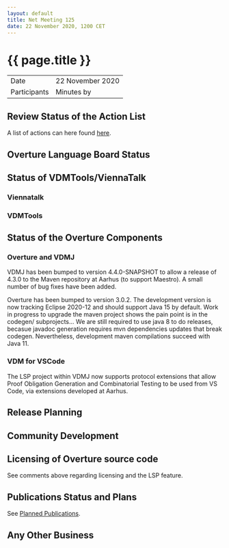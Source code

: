 ```yaml
---
layout: default
title: Net Meeting 125
date: 22 November 2020, 1200 CET
---
```


<script src="https://code.jquery.com/jquery-1.11.1.min.js">
</script>
<script src="/javascripts/edit.js"></script>
<script>setEditButonNm();</script>

# {{ page.title }}

|||
|---|---|
| Date | 22 November 2020 |
| Participants   |   Minutes by    |

## Review Status of the Action List

A list of actions can here found [here](https://github.com/overturetool/overturetool.github.io/issues?q=is%3Aissue+is%3Aopen+label%3A%22action+net-meeting%22).



## Overture Language Board Status


## Status of VDMTools/ViennaTalk

### Viennatalk


### VDMTools


##  Status of the Overture Components

### Overture and VDMJ

VDMJ has been bumped to version 4.4.0-SNAPSHOT to allow a release of 4.3.0 to the Maven repository at Aarhus (to support Maestro). A small number of bug fixes have been added.

Overture has been bumped to version 3.0.2. The development version is now tracking Eclipse 2020-12 and should support Java 15 by default. Work in progress to upgrade the maven project shows the pain point is in the codegen/ subprojects...  We are still required to use java 8 to do releases, becasue javadoc generation requires mvn dependencies updates that break codegen. Nevertheless, development maven compilations succeed with Java 11.

### VDM for VSCode

The LSP project within VDMJ now supports protocol extensions that allow Proof Obligation Generation and Combinatorial Testing to be used from VS Code, via extensions developed at Aarhus.

##  Release Planning


##  Community Development

##  Licensing of Overture source code

See comments above regarding licensing and the LSP feature.

##  Publications Status and Plans

See [Planned Publications](https://www.overturetool.org/publications/PlannedPublications.html).


##  Any Other Business


<div id="edit_page_div"></div>

